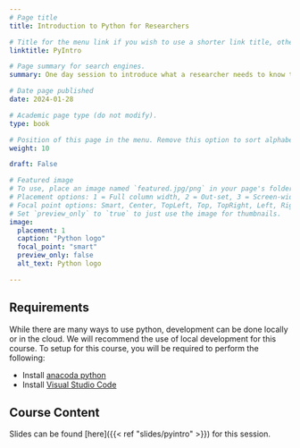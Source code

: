 ```yaml
---
# Page title
title: Introduction to Python for Researchers

# Title for the menu link if you wish to use a shorter link title, otherwise remove this option.
linktitle: PyIntro

# Page summary for search engines.
summary: One day session to introduce what a researcher needs to know to start using Python in research.

# Date page published
date: 2024-01-28

# Academic page type (do not modify).
type: book

# Position of this page in the menu. Remove this option to sort alphabetically.
weight: 10

draft: False

# Featured image
# To use, place an image named `featured.jpg/png` in your page's folder.
# Placement options: 1 = Full column width, 2 = Out-set, 3 = Screen-width
# Focal point options: Smart, Center, TopLeft, Top, TopRight, Left, Right, BottomLeft, Bottom, BottomRight
# Set `preview_only` to `true` to just use the image for thumbnails.
image:
  placement: 1
  caption: "Python logo"
  focal_point: "smart"
  preview_only: false
  alt_text: Python logo

---
```


## Requirements

While there are many ways to use python, development can be done locally or in the cloud. We will recommend the use of local development for this course. To setup for this course, you will be required to perform the following:

- Install [anacoda python](https://www.anaconda.com/products/individual#Downloads)
- Install [Visual Studio Code](https://code.visualstudio.com/download)

## Course Content
Slides can be found [here]({{< ref "slides/pyintro" >}}) for this session.
